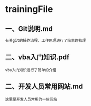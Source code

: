 # trainingFile

## 一、Git说明.md

```bash
有关git的操作流程，工作原理进行了简单的梳理
```

## 二、vba入门知识.pdf

```
vba入门知识进行了简单的介绍
```

## 二、开发人员常用网站.md

```
这里是开发人员常用的一些网站
```

```json

```

